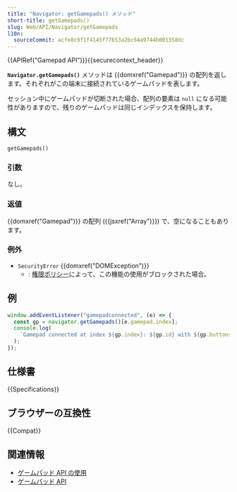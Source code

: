 ```yaml
---
title: "Navigator: getGamepads() メソッド"
short-title: getGamepads()
slug: Web/API/Navigator/getGamepads
l10n:
  sourceCommit: acfe8c9f1f4145f77653a2bc64a9744b001358dc
---
```


{{APIRef("Gamepad API")}}{{securecontext_header}}

**`Navigator.getGamepads()`** メソッドは {{domxref("Gamepad")}} の配列を返します。それぞれがこの端末に接続されているゲームパッドを表します。

セッション中にゲームパッドが切断された場合、配列の要素は `null` になる可能性がありますので、残りのゲームパッドは同じインデックスを保持します。

## 構文

```js-nolint
getGamepads()
```

### 引数

なし。

### 返値

{{domxref("Gamepad")}} の配列 ({{jsxref("Array")}}) で、空になることもあります。

### 例外

- `SecurityError` {{domxref("DOMException")}}
  - : [権限ポリシー](/ja/docs/Web/HTTP/Permissions_Policy)によって、この機能の使用がブロックされた場合。

## 例

```js
window.addEventListener("gamepadconnected", (e) => {
  const gp = navigator.getGamepads()[e.gamepad.index];
  console.log(
    `Gamepad connected at index ${gp.index}: ${gp.id} with ${gp.buttons.length} buttons, ${gp.axes.length} axes.`,
  );
});
```

## 仕様書

{{Specifications}}

## ブラウザーの互換性

{{Compat}}

## 関連情報

- [ゲームパッド API の使用](/en-US/docs/Web/API/Gamepad_API/Using_the_Gamepad_API)
- [ゲームパッド API](/en-US/docs/Web/API/Gamepad_API)
